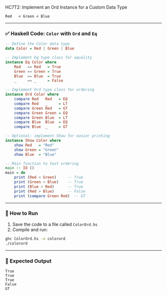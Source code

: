 HC7T2: Implement an Ord Instance for a Custom Data Type

```
Red   < Green < Blue
```

---

### ✅ Haskell Code: `Color` with `Ord` and `Eq`

```haskell
-- Define the Color data type
data Color = Red | Green | Blue

-- Implement Eq type class for equality
instance Eq Color where
    Red   == Red   = True
    Green == Green = True
    Blue  == Blue  = True
    _     == _     = False

-- Implement Ord type class for ordering
instance Ord Color where
    compare Red   Red   = EQ
    compare Red   _     = LT
    compare Green Red   = GT
    compare Green Green = EQ
    compare Green Blue  = LT
    compare Blue  Blue  = EQ
    compare Blue  _     = GT

-- Optional: implement Show for easier printing
instance Show Color where
    show Red   = "Red"
    show Green = "Green"
    show Blue  = "Blue"

-- Main function to test ordering
main :: IO ()
main = do
    print (Red < Green)     -- True
    print (Green < Blue)    -- True
    print (Blue > Red)      -- True
    print (Red > Blue)      -- False
    print (compare Green Red)  -- GT
```

---

### 🏃 How to Run

1. Save the code to a file called `ColorOrd.hs`
2. Compile and run:

```bash
ghc ColorOrd.hs -o colorord
./colorord
```

---

### 🧾 Expected Output

```
True
True
True
False
GT
```
